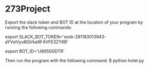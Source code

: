 # 273Project
Export the slack token and BOT ID at the location of your program by running the following commands:

export SLACK_BOT_TOKEN='xoxb-281183013943-aYVsiVyuBQVka9F4VFE3ZY6B'

export BOT_ID='U895D0DTR'

Then run the program with the following command:
$ python hotel.py
